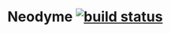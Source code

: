 # Neodyme [![build status](//gitlab.com/guillaumejchauveau/neodyme/badges/master/build.svg)](//gitlab.com/guillaumejchauveau/neodyme/commits/master)
